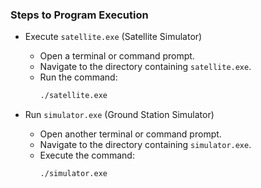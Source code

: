 ### Steps to Program Execution

- Execute `satellite.exe` (Satellite Simulator)
  - Open a terminal or command prompt.
  - Navigate to the directory containing `satellite.exe`.
  - Run the command:
    ```bash
    ./satellite.exe
    ```

- Run `simulator.exe` (Ground Station Simulator)
  - Open another terminal or command prompt.
  - Navigate to the directory containing `simulator.exe`.
  - Execute the command:
    ```bash
    ./simulator.exe
    ```
